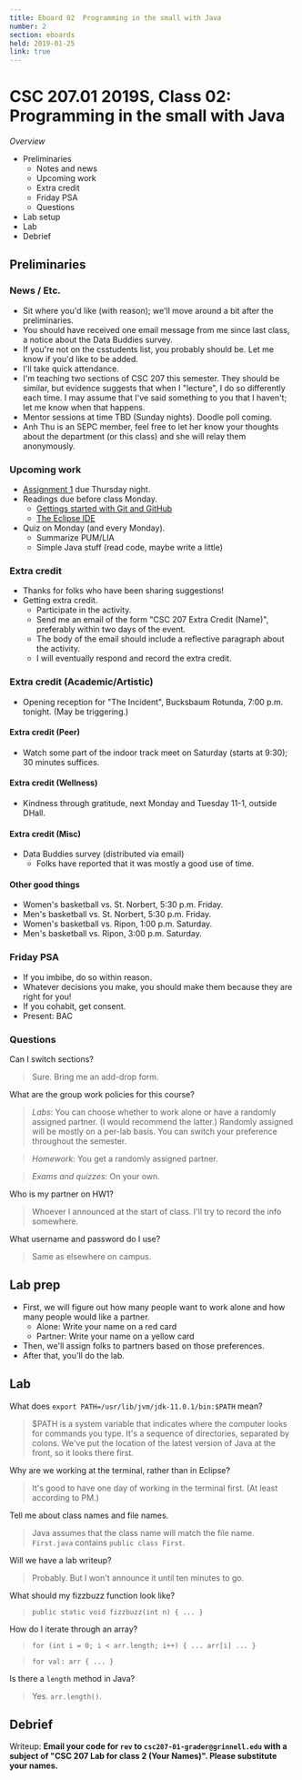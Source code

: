 ```yaml
---
title: Eboard 02  Programming in the small with Java
number: 2
section: eboards
held: 2019-01-25
link: true
---
```

CSC 207.01 2019S, Class 02:  Programming in the small with Java
===============================================================

_Overview_

* Preliminaries
    * Notes and news
    * Upcoming work
    * Extra credit
    * Friday PSA
    * Questions
* Lab setup
* Lab
* Debrief

Preliminaries
-------------

### News / Etc.

* Sit where you'd like (with reason); we'll move around a bit after the
  preliminaries.
* You should have received one email message from me since last class, 
  a notice about the Data Buddies survey.
* If you're not on the csstudents list, you probably should be.  Let me
  know if you'd like to be added.
* I'll take quick attendance.
* I'm teaching two sections of CSC 207 this semester.  They should be
  similar, but evidence suggests that when I "lecture", I do so differently
  each time.  I may assume that I've said something to you that I haven't;
  let me know when that happens.
* Mentor sessions at time TBD (Sunday nights).  Doodle poll coming.  
* Anh Thu is an SEPC member, feel free to let her know your thoughts
  about the department (or this class) and she will relay them anonymously.

### Upcoming work

* [Assignment 1](../assignments/assignment01) due Thursday night.
* Readings due before class Monday.
    * [Gettings started with Git and GitHub](../readings/git)
    * [The Eclipse IDE](../readings/eclipse)
* Quiz on Monday (and every Monday).
    * Summarize PUM/LIA
    * Simple Java stuff (read code, maybe write a little)

### Extra credit

* Thanks for folks who have been sharing suggestions!
* Getting extra credit.
    * Participate in the activity.
    * Send me an email of the form "CSC 207 Extra Credit (Name)", preferably
      within two days of the event.
    * The body of the email should include a reflective paragraph about
      the activity.
    * I will eventually respond and record the extra credit.

### Extra credit (Academic/Artistic)

* Opening reception for "The Incident", Bucksbaum Rotunda, 7:00 p.m. 
  tonight. (May be triggering.)

#### Extra credit (Peer)

* Watch some part of the indoor track meet on Saturday (starts at 9:30);
  30 minutes suffices.

#### Extra credit (Wellness)

* Kindness through gratitude, next Monday and Tuesday 11-1, outside DHall.

#### Extra credit (Misc)

* Data Buddies survey (distributed via email)
    * Folks have reported that it was mostly a good use of time.

#### Other good things

* Women's basketball vs. St. Norbert, 5:30 p.m. Friday.
* Men's basketball vs. St. Norbert, 5:30 p.m. Friday.
* Women's basketball vs. Ripon, 1:00 p.m. Saturday.
* Men's basketball vs. Ripon, 3:00 p.m. Saturday.

### Friday PSA

* If you imbibe, do so within reason.
* Whatever decisions you make, you should make them because they are
  right for you!
* If you cohabit, get consent.
* Present: BAC

### Questions

Can I switch sections?

> Sure.  Bring me an add-drop form.

What are the group work policies for this course?

> _Labs_: You can choose whether to work alone or have a randomly assigned
  partner.  (I would recommend the latter.)  Randomly assigned will be 
  mostly on a per-lab basis.  You can switch your preference throughout
  the semester.

> _Homework_: You get a randomly assigned partner.

> _Exams and quizzes_: On your own.

Who is my partner on HW1?

> Whoever I announced at the start of class.  I'll try to record the
  info somewhere.

What username and password do I use?

> Same as elsewhere on campus.

Lab prep
--------

* First, we will figure out how many people want to work alone and
  how many people would like a partner.
    * Alone: Write your name on a red card
    * Partner: Write your name on a yellow card
* Then, we'll assign folks to partners based on those preferences.
* After that, you'll do the lab.

Lab
---

What does `export PATH=/usr/lib/jvm/jdk-11.0.1/bin:$PATH` mean?

> $PATH is a system variable that indicates where the computer looks
  for commands you type.  It's a sequence of directories, separated
  by colons.  We've put the location of the latest version of Java
  at the front, so it looks there first.

Why are we working at the terminal, rather than in Eclipse?

> It's good to have one day of working in the terminal first.  (At least
  according to PM.)

Tell me about class names and file names.

> Java assumes that the class name will match the file name.  `First.java`
  contains `public class First`.

Will we have a lab writeup?

> Probably.  But I won't announce it until ten minutes to go.

What should my fizzbuzz function look like?

> `public static void fizzbuzz(int n) { ... }`

How do I iterate through an array?

> `for (int i = 0; i < arr.length; i++) { ... arr[i] ... }`

> `for val: arr { ... }`

Is there a `length` method in Java?

> Yes.  `arr.length()`.

Debrief
-------

Writeup:
**Email your code for `rev` to `csc207-01-grader@grinnell.edu` with a subject
of "CSC 207 Lab for class 2 (Your Names)".  Please substitute your names.**
